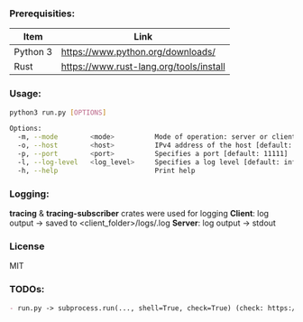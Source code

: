 ### Prerequisities:
| Item | Link |
| ------ | ------ |
| Python 3 | <https://www.python.org/downloads/> |
| Rust | <https://www.rust-lang.org/tools/install> |


### Usage:
```sh
python3 run.py [OPTIONS]

Options:
  -m, --mode        <mode>          Mode of operation: server or client [default: server] [possible values: server, client]
  -o, --host        <host>          IPv4 address of the host [default: 127.0.0.1]
  -p, --port        <port>          Specifies a port [default: 11111]
  -l, --log-level   <log_level>     Specifies a log level [default: info]
  -h, --help                        Print help
```

### Logging:
**tracing** & **tracing-subscriber** crates were used for logging
**Client**: log output -> saved to <client_folder>/logs/<date>.log
**Server**: log output -> stdout

### License
MIT

### TODOs:
```markdown
- run.py -> subprocess.run(..., shell=True, check=True) (check: https://docs.python.org/3/library/subprocess.html)
```